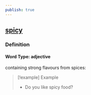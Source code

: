 ```yaml
---
publish: true
---
```


## [spicy](https://dictionary.cambridge.org/dictionary/english/spicy)

### Definition
#### Word Type: adjective
containing strong flavours from spices:

>[!example] Example
> - Do you like spicy food?
